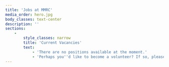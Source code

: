 ```yaml
---
title: 'Jobs at MMRC'
media_order: hero.jpg
body_classes: text-center
description: ''
sections:
    -
        style_classes: narrow
        title: 'Current Vacancies'
        text:
            - 'There are no positions available at the moment.'
            - 'Perhaps you''d like to become a volunteer? If so, please fill in the form below and email it to [admin@mmrcwa.org.au](mailto:admin@mmrcwa.org.au)'
---
```


